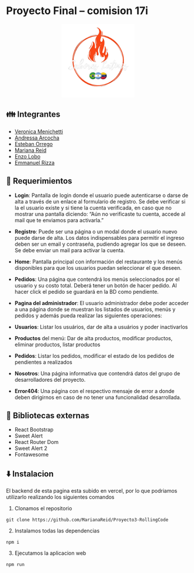 # Proyecto Final – comision 17i
<p align="center"> <img src="proy3-frontend/src/img/logo.png" alt="logo-saboreslatinos" height="200" width="200"/> </p>

## 👪 Integrantes 
- [Veronica Menichetti](https://github.com/VMenichetti)
- [Andressa Arcocha](https://github.com/AndressaArcocha)
- [Esteban Orrego](https://github.com/eOrrego)
- [Mariana Reid](https://github.com/MarianaReid)
- [Enzo Lobo](https://github.com/elobo81)
- [Emmanuel Rizza](https://github.com/Emmanuelrizza)

## 📜 Requerimientos 

- **Login**: Pantalla de login donde el usuario puede autenticarse o darse de alta a través de un enlace al formulario de registro. Se debe verificar si la el usuario existe y si tiene la cuenta verificada, en caso que no mostrar una pantalla diciendo: “Aún no verificaste tu cuenta, accede al mail que te enviamos para activarla.”
- **Registro**: Puede ser una página o un modal donde el usuario nuevo puede darse de alta.
Los datos indispensables para permitir el ingreso deben ser un email y contraseña, pudiendo agregar los que se deseen. Se debe enviar un mail para activar la cuenta.

- **Home**: Pantalla principal con información del restaurante y los menús disponibles para que los usuarios puedan seleccionar el que deseen.
- **Pedidos**: Una página que contendrá los menús seleccionados por el usuario y su costo total. Deberá tener un botón de hacer pedido. Al hacer click el pedido se guardará en la BD como pendiente.
- **Pagina del administrador**: El usuario administrador debe poder acceder a una página donde se muestran los listados de usuarios, menús y pedidos y además pueda realizar las siguientes operaciones:
- **Usuarios**: Listar los usuários, dar de alta a usuários y poder inactivarlos
- **Productos** del menú: Dar de alta productos, modificar productos, eliminar productos, listar productos
- **Pedidos**: Listar los pedidos, modificar el estado de los pedidos de pendientes a realizados
- **Nosotros**: Una página informativa que contendrá datos del grupo de desarrolladores del proyecto.
- **Error404**: Una página con el respectivo mensaje de error a donde deben dirigirnos en caso de no tener una
funcionalidad desarrollada.
## 📗 Bibliotecas externas

- React Bootstrap
- Sweet Alert
- React Router Dom
- Sweet Alert 2
- Fontawesome

## ⬇️ Instalacion
El backend de esta pagina esta subido en vercel, por lo que podriamos utilizarlo realizando los siguientes comandos

1. Clonamos el repositorio
```
git clone https://github.com/MarianaReid/Proyecto3-RollingCode
```
2. Instalamos todas las dependencias
```
npm i
```
3. Ejecutamos la aplicacion web
```
npm run
```
